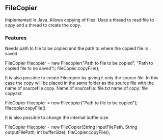 ## FileCopier

Implemented in Java. Allows copying of files. Uses a thread to read file to copy and a thread to create the copy.

### Features
Needs path to file to be copied and the path to where the copied file is saved.

FileCopier filecopier = new Filecopier("Path to file to be copied", "Path to copied file to be saved");
fileCopier.copyFile();

It is also possible to create Filecopier by giving it only the source file. In this case the copy will be placed in the same folder as the source file with the name of sourcefile copy. Name of sourcefile: file.txt name of copy: file copy.txt

FileCopier filecopier = new Filecopier("Path to file to be copied");
filecopier.copyFile();

It is also possible to change the internal buffer size.

FileCopier filecopier = new FileCopier(String inputFilePath, String outputFilePath, int bufferSize);
fileCopier.copyFile();
